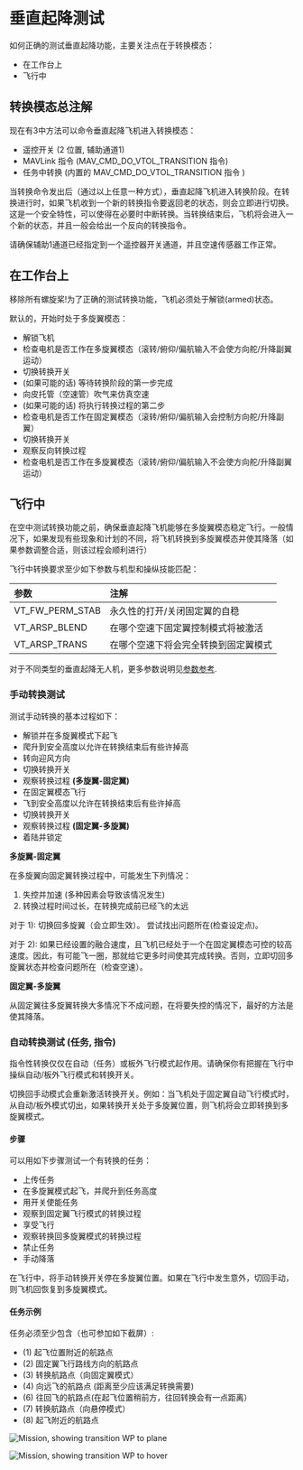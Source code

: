 # 垂直起降测试

如何正确的测试垂直起降功能，主要关注点在于转换模态：

  * 在工作台上
  * 飞行中

## 转换模态总注解

现在有3中方法可以命令垂直起降飞机进入转换模态：

  * 遥控开关 (2 位置, 辅助通道1)
  * MAVLink 指令 (MAV_CMD_DO_VTOL_TRANSITION 指令)
  * 任务中转换 (内置的 MAV_CMD_DO_VTOL_TRANSITION 指令 )

当转换命令发出后（通过以上任意一种方式），垂直起降飞机进入转换阶段。在转换进行时，如果飞机收到一个新的转换指令要返回老的状态，则会立即进行切换。这是一个安全特性，可以使得在必要时中断转换。当转换结束后，飞机将会进入一个新的状态，并且一般会给出一个反向的转换指令。

<aside class="note">
请确保辅助1通道已经指定到一个遥控器开关通道，并且空速传感器工作正常。
</aside>

## 在工作台上

<aside class="caution">
移除所有螺旋桨!为了正确的测试转换功能，飞机必须处于解锁(armed)状态。
</aside>

默认的，开始时处于多旋翼模态：

  * 解锁飞机
  * 检查电机是否工作在多旋翼模态（滚转/俯仰/偏航输入不会使方向舵/升降副翼运动）
  * 切换转换开关
  * (如果可能的话) 等待转换阶段的第一步完成
  * 向皮托管（空速管）吹气来仿真空速
  * (如果可能的话) 将执行转换过程的第二步
  * 检查电机是否工作在固定翼模态（滚转/俯仰/偏航输入会控制方向舵/升降副翼）
  * 切换转换开关
  * 观察反向转换过程
  * 检查电机是否工作在多旋翼模态（滚转/俯仰/偏航输入不会使方向舵/升降副翼运动）

## 飞行中

<aside class="tip">
在空中测试转换功能之前，确保垂直起降飞机能够在多旋翼模态稳定飞行。一般情况下，如果发现有些现象和计划的不同，将飞机转换到多旋翼模态并使其降落（如果参数调整合适，则该过程会顺利进行）
</aside>

飞行中转换要求至少如下参数与机型和操纵技能匹配：

| 参数 | 注解 |
| :--- | :--- |
| VT_FW_PERM_STAB |永久性的打开/关闭固定翼的自稳 |
| VT_ARSP_BLEND | 在哪个空速下固定翼控制模式将被激活|
| VT_ARSP_TRANS | 在哪个空速下将会完全转换到固定翼模式 |

对于不同类型的垂直起降无人机，更多参数说明见[参数参考](https://pixhawk.org/firmware/parameters#vtol_attitude_control).

### 手动转换测试

测试手动转换的基本过程如下：

  * 解锁并在多旋翼模式下起飞
  * 爬升到安全高度以允许在转换结束后有些许掉高
  * 转向迎风方向
  * 切换转换开关
  * 观察转换过程 **(多旋翼-固定翼)**
  * 在固定翼模态飞行
  * 飞到安全高度以允许在转换结束后有些许掉高
  * 切换转换开关
  * 观察转换过程 **(固定翼-多旋翼)**
  * 着陆并锁定

**多旋翼-固定翼**

在多旋翼向固定翼转换过程中，可能发生下列情况：

  1. 失控并加速 (多种因素会导致该情况发生)
  2. 转换过程时间过长，在转换完成前已经飞的太远

对于 1): 切换回多旋翼（会立即生效）。 尝试找出问题所在(检查设定点)。

对于 2): 如果已经设置的融合速度，且飞机已经处于一个在固定翼模态可控的较高速度。因此，有可能飞一圈，那就给它更多时间使其完成转换。否则，立即切回多旋翼状态并检查问题所在（检查空速）。

**固定翼-多旋翼**

从固定翼往多旋翼转换大多情况下不成问题，在将要失控的情况下，最好的方法是使其降落。

### 自动转换测试 (任务, 指令)

指令性转换仅仅在自动（任务）或板外飞行模式起作用。请确保你有把握在飞行中操纵自动/板外飞行模式和转换开关。

切换回手动模式会重新激活转换开关。例如：当飞机处于固定翼自动飞行模式时，从自动/板外模式切出，如果转换开关处于多旋翼位置，则飞机将会立即转换到多旋翼模式。

#### 步骤

可以用如下步骤测试一个有转换的任务：

  * 上传任务
  * 在多旋翼模式起飞，并爬升到任务高度
  * 用开关使能任务
  * 观察到固定翼飞行模式的转换过程
  * 享受飞行
  * 观察转换回多旋翼模式的转换过程
  * 禁止任务
  * 手动降落
  
在飞行中，将手动转换开关停在多旋翼位置。如果在飞行中发生意外，切回手动，则飞机回恢复到多旋翼模式。

#### 任务示例

任务必须至少包含（也可参加如下截屏）:

  * (1) 起飞位置附近的航路点
  * (2) 固定翼飞行路线方向的航路点
  * (3) 转换航路点（向固定翼模式）
  * (4) 向远飞的航路点 (距离至少应该满足转换需要)
  * (6) 往回飞的航路点(在起飞位置稍前方，往回转换会有一点距离）
  * (7) 转换航路点（向悬停模式）
  * (8) 起飞附近的航路点

![Mission, showing transition WP to plane](images/vtol/qgc_mission_example_a.png)

![Mission, showing transition WP to hover](images/vtol/qgc_mission_example_b.png)


